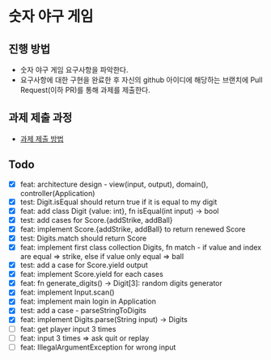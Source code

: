 # 숫자 야구 게임

## 진행 방법

* 숫자 야구 게임 요구사항을 파악한다.
* 요구사항에 대한 구현을 완료한 후 자신의 github 아이디에 해당하는 브랜치에 Pull Request(이하 PR)를 통해 과제를 제출한다.

## 과제 제출 과정

* [과제 제출 방법](https://github.com/next-step/nextstep-docs/tree/master/precourse)

## Todo

- [x] feat: architecture design - view(input, output), domain(), controller(Application)
- [x] test: Digit.isEqual should return true if it is equal to my digit
- [x] feat: add class Digit {value: int}, fn isEqual(int input) -> bool
- [x] test: add cases for Score.{addStrike, addBall}
- [x] feat: implement Score.{addStrike, addBall} to return renewed Score
- [x] test: Digits.match should return Score
- [x] feat: implement first class collection Digits, fn match - if value and index are equal => strike, else if value
  only equal => ball
- [x] test: add a case for Score.yield output
- [x] feat: implement Score.yield for each cases
- [x] feat: fn generate_digits() -> Digit[3]: random digits generator
- [x] feat: implement Input.scan()
- [x] feat: implement main login in Application
- [x] test: add a case - parseStringToDigits
- [x] feat: implement Digits.parse(String input) -> Digits
- [ ] feat: get player input 3 times
- [ ] feat: input 3 times => ask quit or replay
- [ ] feat: IllegalArgumentException for wrong input